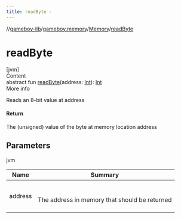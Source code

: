 ```yaml
---
title: readByte -
---
```

//[gameboy-lib](../../index.md)/[gameboy.memory](../index.md)/[Memory](index.md)/[readByte](read-byte.md)



# readByte  
[jvm]  
Content  
abstract fun [readByte](read-byte.md)(address: [Int](https://kotlinlang.org/api/latest/jvm/stdlib/kotlin/-int/index.html)): [Int](https://kotlinlang.org/api/latest/jvm/stdlib/kotlin/-int/index.html)  
More info  


Reads an 8-bit value at address



#### Return  


The (unsigned) value of the byte at memory location address



## Parameters  
  
jvm  
  
|  Name|  Summary| 
|---|---|
| <a name="gameboy.memory/Memory/readByte/#kotlin.Int/PointingToDeclaration/"></a>address| <a name="gameboy.memory/Memory/readByte/#kotlin.Int/PointingToDeclaration/"></a><br><br>The address in memory that should be returned<br><br>
  
  



